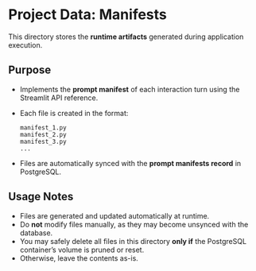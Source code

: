 # Project Data: Manifests

This directory stores the **runtime artifacts** generated during application execution.

## Purpose

- Implements the **prompt manifest** of each interaction turn using the Streamlit API reference.  
- Each file is created in the format:

  ```text
  manifest_1.py
  manifest_2.py
  manifest_3.py
  ...
  ```

- Files are automatically synced with the **prompt manifests record** in PostgreSQL.

## Usage Notes

- Files are generated and updated automatically at runtime.  
- Do **not** modify files manually, as they may become unsynced with the database.  
- You may safely delete all files in this directory **only if** the PostgreSQL container’s volume is pruned or reset.  
- Otherwise, leave the contents as-is.
